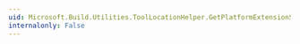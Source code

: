 ```yaml
---
uid: Microsoft.Build.Utilities.ToolLocationHelper.GetPlatformExtensionSDKLocation(System.String,System.String,System.Version)
internalonly: False
---
```

